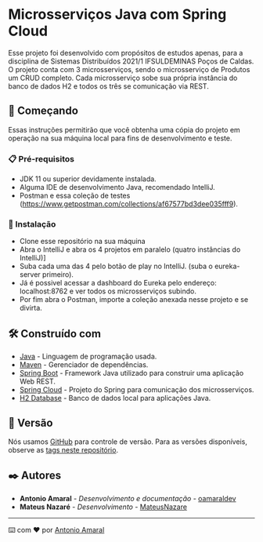 # Microsserviços Java com Spring Cloud

Esse projeto foi desenvolvido com propósitos de estudos apenas, para a disciplina de Sistemas Distribuídos 2021/1 IFSULDEMINAS Poços de Caldas.
O projeto conta com 3 microsserviços, sendo o microsserviço de Produtos um CRUD completo. Cada microsserviço sobe sua própria instância do banco de dados H2 e todos os três se comunicação via REST.

## 🚀 Começando

Essas instruções permitirão que você obtenha uma cópia do projeto em operação na sua máquina local para fins de desenvolvimento e teste.

### 📋 Pré-requisitos

- JDK 11 ou superior devidamente instalada.
- Alguma IDE de desenvolvimento Java, recomendado IntelliJ.
- Postman e essa coleção de testes (https://www.getpostman.com/collections/af67577bd3dee035fff9).

### 🔧 Instalação

- Clone esse repositório na sua máquina
- Abra o IntelliJ e abra os 4 projetos em paralelo (quatro instâncias do IntelliJ)]
- Suba cada uma das 4 pelo botão de play no IntelliJ. (suba o eureka-server primeiro).
- Já é possivel acessar a dashboard do Eureka pelo endereço: localhost:8762 e ver todos os microsserviços subindo.
- Por fim abra o Postman, importe a coleção anexada nesse projeto e se divirta.

## 🛠️ Construído com

* [Java](http://www.dropwizard.io/1.0.2/docs/) - Linguagem de programação usada.
* [Maven](https://maven.apache.org/) - Gerenciador de dependências.
* [Spring Boot](https://spring.io/projects/spring-boot) - Framework Java utilizado para construir uma aplicação Web REST.
* [Spring Cloud](https://spring.io/projects/spring-cloud) - Projeto do Spring para comunicação dos microsserviços.
* [H2 Database](https://www.h2database.com/html/main.html) - Banco de dados local para aplicações Java.

## 📌 Versão

Nós usamos [GitHub](http://github.com) para controle de versão. Para as versões disponíveis, observe as [tags neste repositório](https://github.com/oamaraldev/springCloudMicroservices). 

## ✒️ Autores

* **Antonio Amaral** - *Desenvolvimento e documentação* - [oamaraldev](https://github.com/oamaraldev)
* **Mateus Nazaré** - *Desenvolvimento* - [MateusNazare](https://github.com/MateusNazare)

---
⌨️ com ❤️ por [Antonio Amaral](https://github.com/oamaraldev)
